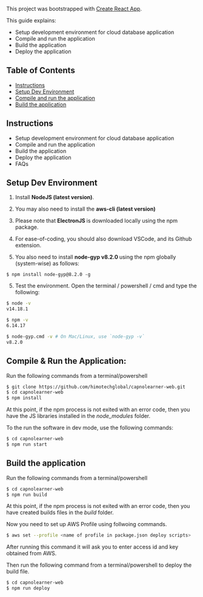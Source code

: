 This project was bootstrapped with [Create React App](https://github.com/facebookincubator/create-react-app).

This guide explains: 

- Setup development environment for cloud database application 
- Compile and run the application
- Build the application 
- Deploy the application 

## Table of Contents

- [Instructions](#instructions)
- [Setup Dev Environment](#setup-dev-environment)
- [Compile and run the application](#compile-&-run-the-application)
- [Build the application](#build-the-application)

## Instructions

- Setup development environment for cloud database application 
- Compile and run the application
- Build the application 
- Deploy the application 
- FAQs
  

## Setup Dev Environment

1) Install <b>NodeJS (latest version)</b>. 
2) You may also need to install the <b>aws-cli (latest version)</b>
3) Please note that <b> ElectronJS </b> is downloaded locally using the npm package.

4) For ease-of-coding, you should also download VSCode, and its Github extension.

5) You also need to install <b> node-gyp v8.2.0 </b> using the npm globally (system-wise) as follows: 

```node
$ npm install node-gyp@8.2.0 -g 
```

5) Test the environment. Open the terminal / powershell / cmd and type the following: 

```bash
$ node -v
v14.18.1

$ npm -v 
6.14.17 

$ node-gyp.cmd -v # On Mac/Linux, use `node-gyp -v`
v8.2.0 
```

## Compile & Run the Application: 

Run the following commands from a terminal/powershell

```bash
$ git clone https://github.com/himotechglobal/capnolearner-web.git
$ cd capnolearner-web
$ npm install
```

At this point, if the npm process is not exited with an error code, then you have the JS libraries installed in the <i>node_modules</i> folder.

To the run the software in dev mode, use the following commands: 

```bash
$ cd capnolearner-web
$ npm run start
```


## Build the application

Run the following commands from a terminal/powershell

```bash
$ cd capnolearner-web
$ npm run build
```
At this point, if the npm process is not exited with an error code, then you have created builds files in the <i>build</i> folder.

Now you need to set up AWS Profile using follwoing commands.

```bash
$ aws set --profile <name of profile in package.json deploy scripts> 
```

After running this command it will ask you to enter access id and key obtained from AWS.

Then run the following command from a terminal/powershell to deploy the build file.

```bash
$ cd capnolearner-web
$ npm run deploy
```